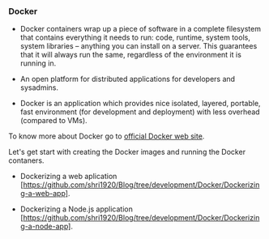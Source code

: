 ### Docker

- Docker containers wrap up a piece of software in a complete filesystem that contains everything it needs to run: code, runtime, system tools, system libraries – anything you can install on a server. This guarantees that it will always run the same, regardless of the environment it is running in.

- An open platform for distributed applications for developers and sysadmins.

- Docker is an application which provides nice isolated, layered, portable, fast environment (for development and deployment) with less overhead (compared to VMs).

To know more about Docker go to [official Docker web site](https://www.docker.com/).

Let's get start with creating the Docker images and running the Docker contaners.

- Dockerizing a web aplication [https://github.com/shri1920/Blog/tree/development/Docker/Dockerizing-a-web-app].

- Dockerizing a Node.js application [https://github.com/shri1920/Blog/tree/development/Docker/Dockerizing-a-node-app].